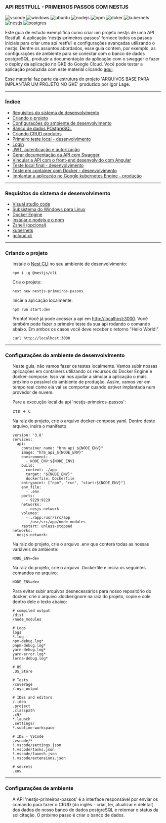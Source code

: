 ### API RESTFULL - PRIMEIROS PASSOS COM NESTJS

![vscode](https://img.shields.io/badge/VSCode-0078D4?style=for-the-badge&logo=visual%20studio%20code&logoColor=white)
![windows](https://img.shields.io/badge/Windows-0078D6?style=for-the-badge&logo=windows&logoColor=white)
![ubuntu](https://img.shields.io/badge/Ubuntu-E95420?style=for-the-badge&logo=ubuntu&logoColor=white)
![nodejs](https://img.shields.io/badge/Node.js-339933?style=for-the-badge&logo=nodedotjs&logoColor=white)
![npm](https://img.shields.io/badge/npm-CB3837?style=for-the-badge&logo=npm&logoColor=white)
![doker](https://img.shields.io/badge/Docker-2CA5E0?style=for-the-badge&logo=docker&logoColor=white)
![kubernets](https://img.shields.io/badge/kubernetes-326ce5.svg?&style=for-the-badge&logo=kubernetes&logoColor=white)
![nestjs](https://img.shields.io/badge/nestjs-E0234E?style=for-the-badge&logo=nestjs&logoColor=white)
![postgres](https://img.shields.io/badge/PostgreSQL-316192?style=for-the-badge&logo=postgresql&logoColor=white)

<p>Este guia de estudo exemplifica como criar um projeto nestjs de uma API Restfull. A aplicação 'nestjs-primeiros-passos' fornece todos os passos iniciais para criar uma api restfull e configurações avançadas utilizando o nestjs. Dentre os assuntos abordados, esse guia contém, por exemplo, as configurações de ambiente para se conectar com o banco de dados postgreSQL, produzir a documentação da aplicação com o swagger e fazer o deploy da aplicação no GKE do Google Cloud. Você pode testar a aplicação produzida com este material clicando <a href="#">aqui</a>.</p>

<p>Esse material faz parte da estrutura do projeto 'ARQUIVOS BASE PARA IMPLANTAR UM PROJETO NO GKE' produzido por Igor Lage.</p>

<hr>

### Índice
<ul>
<li><a href="#requisitos-do-sistema-de-desenvolvimento">Requisitos do sistema de desenvolvimento</a></li>
<li><a href="#criando-o-projeto">Criando o projeto</a></li>
<li><a href="#">Configurações do ambiente de desenvolvimento</a></li>
<li><a href="#">Banco de dados POstgreSQL</a></li>
<li><a href="#">Criando CRUD produtos</a></li> <!--  -->
<li><a href="#">Primeiro teste local - desenvolvimento</a></li> <!-- .env e sobe app angular front-->
<li><a href="#">Login</a></li> <!--  -->
<li><a href="#">JWT, autenticação e autorização</a></li>
<li><a href="#">Gerar documentação da API com Swagger</a></li>
<li><a href="#">Vincular a API com o front-end desenvolvido com Angular</a></li>
<li><a href="#">Teste local final - desenvolvimento</a></li> <!-- .env e sobe app angular front-->
<li><a href="#">Teste em container com Docker - desenvolvimento</a></li> <!-- .env automático, pvc local -->
<li><a href="#">Implantar a aplicação no Google kubernetes Engine - produção</a></li> <!-- .env automático, pvc no google -->
</ul>
<hr>

### Requisitos do sistema de desenvolvimento
<ul>
<li><a href="visual studio code">Visual studio code</a></li>
<li><a href="https://learn.microsoft.com/pt-br/windows/wsl/install">Subsistema do Windows para Linux</a></li>
<li><a href="https://docs.docker.com/engine/install/ubuntu/">Docker Engine</a></li>
<li><a href="https://learn.microsoft.com/en-us/windows/dev-environment/javascript/nodejs-on-wsl">Instalar o nodejs e o npm</a></li>
<li><a href="https://www.youtube.com/watch?v=7kZODMP8bs0&ab_channel=HansM.Boron">Zshell (opcional)</a>
<li><a href="https://kubernetes.io/docs/tasks/tools/install-kubectl-linux/">kubernets</a></li>
<li><a href="https://cloud.google.com/sdk/docs/install#deb">gcloud cli</a></li>
</ul>
<hr>

### Criando o projeto
<ul>
    Instale o <a href="https://docs.nestjs.com/cli/overview">Nest CLI</a> no seu ambiente de desenvolvimento:
    <div class="snippet-clipboard-content notranslate position-relative overflow-auto">
        <pre class="notranslate"><code>npm i -g @nestjs/cli</code></pre>
    </div>
    Crie o projeto:
    <div class="snippet-clipboard-content notranslate position-relative overflow-auto">
        <pre class="notranslate"><code>nest new nestjs-primeiros-passos</code></pre>
    </div>
    Inicie a aplicação localmente:
    <div class="snippet-clipboard-content notranslate position-relative overflow-auto">
        <pre class="notranslate"><code>npm run start:dev</code></pre>
    </div>
    Pronto! Você já pode acessar a api em <a href="http://localhost:3000">http://localhost:3000</a>. Você também pode fazer o primeiro teste da sua api rodando o comando abaixo. Em ambos os casos você deve receber o retorno "Hello World!".
    <div class="snippet-clipboard-content notranslate position-relative overflow-auto">
        <pre class="notranslate"><code>curl http://localhost:3000</code></pre>
    </div>
</ul>
<hr>

### Configurações do ambiente de desenvolvimento
<ul>
    <p>Neste guia, não vamos fazer os testes localmente. Vamos subir nossas aplicações em containers utilizando os recursos do Docker Engine e docker-compose. Isso vai nos ajudar a simular a aplicação o mais próximo o possível do ambiente de produção. Assim, vamos ver em tempo real como ela vai se comportar quando estiver implantada num provedor de nuvem.</p>
    Pare a execução local da api 'nestjs-primeiros-passos':
    <div class="snippet-clipboard-content notranslate position-relative overflow-auto">
        <pre class="notranslate">ctn + C</pre>
    </div>
    Na raiz do projeto, crie o arquivo docker-compose.yaml. Dentro deste arquivo, insira o manifesto:
    <div class="snippet-clipboard-content notranslate position-relative overflow-auto">
        <pre class="notranslate"><code>version: '3.8'
services:
  api:
    container_name: "hrm_api_${NODE_ENV}"
    image: "hrm_api_${NODE_ENV}"
    environment:
      - NODE_ENV:${NODE_ENV}
    build:
      context: ./app
      target: "${NODE_ENV}"
      dockerfile: Dockerfile
    entrypoint: ["npm", "run", "start:${NODE_ENV}"]
    env_file:
      - .env
    ports:
      - 9229:9229
    networks:
      - nesjs-network
    volumes:
      - ./app:/usr/src/app
      - /usr/src/app/node_modules
    restart: unless-stopped
networks:
  nesjs-network:</code></pre>
    </div>
    Na raiz do projeto, crie o arquivo .env que conterá todas as nossas variáveis de ambiente:
    <div class="snippet-clipboard-content notranslate position-relative overflow-auto">
        <pre class="notranslate"><code>NODE_ENV=dev</code></pre>
    </div>
    Na raiz do projeto, crie o arquivo .Dockerfile e insira os seguintes comandos no arquivo:
    <div class="snippet-clipboard-content notranslate position-relative overflow-auto">
        <pre class="notranslate"><code>NODE_ENV=dev</code></pre>
    </div>
    Para evitar subir arquivos desnecessários para nosso repositório do docker, crie o arquivo .dockerignore na raiz do projeto, copie e cole dentro dele o texto abaixo:
    <div class="snippet-clipboard-content notranslate position-relative overflow-auto">
        <pre class="notranslate"><code># compiled output
/dist
/node_modules
<br># Logs
logs
*.log
npm-debug.log*
pnpm-debug.log*
yarn-debug.log*
yarn-error.log*
lerna-debug.log*
<br># OS
.DS_Store
<br># Tests
/coverage
/.nyc_output
<br># IDEs and editors
/.idea
.project
.classpath
.c9/
*.launch
.settings/
*.sublime-workspace
<br># IDE - VSCode
.vscode/*
!.vscode/settings.json
!.vscode/tasks.json
!.vscode/launch.json
!.vscode/extensions.json
<br># secrets
.env</code></pre>
    </div>
</ul>

</ul>
<hr>

### Configurações de ambiente
<ul>
<p>A API 'nestjs-primeiros-passos' é a interface responsável por enviar os comando para fazer o CRUD (do inglês - criar, ler, atualizar e deletar) dos dados do nosso banco de dados postgreSQL e retornar o status da solicitação. O próximo passo é criar o banco de dados.</p>

### 
<ul>
</ul>

### 
<ul>
</ul>

### 
<ul>
</ul>

### 
<ul>
</ul>

### 
<ul>
</ul>

### 
<ul>
</ul>

